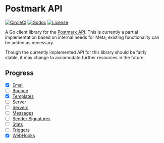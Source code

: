 # Postmark API

[![CircleCI](https://circleci.com/gh/diffeo/postmark.svg?style=svg)](https://circleci.com/gh/diffeo/postmark)
[![Godoc](https://img.shields.io/badge/godoc-reference-5272B4.svg?style=flat-square)](https://godoc.org/github.com/diffeo/postmark)
[![License](https://img.shields.io/badge/license-Apache%202.0-red.svg?style=flat-squared)](https://github.com/diffeo/postmark/blob/master/LICENSE)

A Go client library for the [Postmark API](http://developer.postmarkapp.com). This is currently a partial implementation based on internal needs for Meta, existing functionality can be added as necessary.

Though the currently implemented API for this library should be fairly stable, it may change to accomodate further resources in the future.

## Progress

- [x] [Email](http://developer.postmarkapp.com/developer-api-email.html)
- [ ] [Bounce](http://developer.postmarkapp.com/developer-api-bounce.html)
- [x] [Templates](http://developer.postmarkapp.com/developer-api-templates.html)
- [ ] [Server](http://developer.postmarkapp.com/developer-api-server.html)
- [ ] [Servers](http://developer.postmarkapp.com/developer-api-servers.html)
- [ ] [Messages](http://developer.postmarkapp.com/developer-api-messages.html)
- [ ] [Sender Signatures](http://developer.postmarkapp.com/developer-api-signatures.html)
- [ ] [Stats](http://developer.postmarkapp.com/developer-api-stats.html)
- [ ] [Triggers](http://developer.postmarkapp.com/developer-api-triggers.html)
- [x] [WebHooks](http://developer.postmarkapp.com/developer-webhooks-overview.html)
